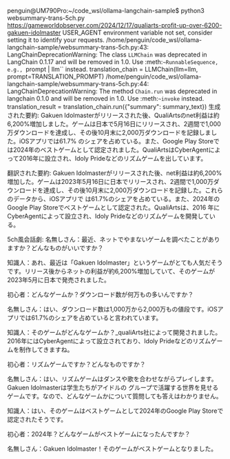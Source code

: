 penguin@UM790Pro:~/code_wsl/ollama-langchain-sample$ python3 websummary-trans-5ch.py https://gameworldobserver.com/2024/12/17/qualiarts-profit-up-over-6200-gakuen-idolmaster
USER_AGENT environment variable not set, consider setting it to identify your requests.
/home/penguin/code_wsl/ollama-langchain-sample/websummary-trans-5ch.py:43: LangChainDeprecationWarning: The class `LLMChain` was deprecated in LangChain 0.1.17 and will be removed in 1.0. Use :meth:`~RunnableSequence, e.g., `prompt | llm`` instead.
  translation_chain = LLMChain(llm=llm, prompt=TRANSLATION_PROMPT)
/home/penguin/code_wsl/ollama-langchain-sample/websummary-trans-5ch.py:44: LangChainDeprecationWarning: The method `Chain.run` was deprecated in langchain 0.1.0 and will be removed in 1.0. Use :meth:`~invoke` instead.
  translation_result = translation_chain.run({"summary": summary_text})
生成された要約:
Gakuen Idolmasterがリリースされた後、QualiArtsのnet利益は約6,200%増加しました。ゲームは日本で5月16日にリリースされ、2週間で1,000万ダウンロードを達成し、その後10月末に2,000万ダウンロードを記録しました。iOSアプリでは61.7% のシェアを占めている。また、Google Play Storeでは2024年のベストゲームとして認定されました。QualiArtsはCyberAgentによって2016年に設立され、Idoly Prideなどのリズムゲームを出しています。

翻訳された要約:
Gakuen Idolmasterがリリースされた後、net利益は約6,200%増加した。ゲームは2023年5月16日に日本でリリースされ、2週間で1,000万ダウンロードを達成し、その後10月末に2,000万ダウンロードを記録した。これらのデータから、iOSアプリで は61.7%のシェアを占めている。また、2024年のGoogle Play Storeでベストゲームとして認定された。QualiArtsは、2016 年にCyberAgentによって設立され、Idoly Prideなどのリズムゲームを開発している。

5ch風会話劇:
名無しさん：最近、ネットでやまないゲームを調べたことがありますか？どんなものがいいですか？

知識人：あれ、最近は「Gakuen Idolmaster」というゲームがとても人気だそうです。リリース後からネットの利益が約6,200%増加していて、そのゲームが2023年5月に日本で発売されました。

初心者：どんなゲームか？ダウンロード数が何万もの多いんですか？

名無しさん：はい、ダウンロード数は1,000万から2,000万もの値段です。iOSアプリでは61.7%のシェアを占めていると言われています。

知識人：そのゲームがどんなゲームか？_qualiArts社によって開発されました。2016年にはCyberAgentによって設立されており、Idoly Prideなどのリズムゲームを制作してきますね。

初心者：リズムゲームですか？どんなものですか？

名無しさん：はい、リズムゲームはダンスや歌を合わせながらプレイします。Gakuen Idolmasterは学生たちがアイドルの グループで活躍する世界を見せるゲームです。なので、どんなゲームかについて質問しても答えはわかりません。

知識人：はい、そのゲームはベストゲームとして2024年のGoogle Play Storeで認定されたそうです。

初心者：2024年？どんなゲームがベストゲームになったんですか？

名無しさん：Gakuen Idolmaster！そのゲームがベストゲームとなりました。